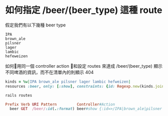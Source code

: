 # 如何指定 /beer/(beer_type) 這種 route

假定我們有以下幾種 beer type
```
IPA
brown_ale
pilsner
lager
lambic
hefeweizen
```
如何用同一個 controller action 和設定 routes 來達成 /beer/(beer_type) 顯示不同啤酒的資訊，而不在清單內的則顯示 404

```ruby
kinds = %w|IPA brown_ale pilsner lager lambic hefweizen|
resources :beer, only: [:show], constraints: {id: Regexp.new(kinds.join('|'))}

rails routes

Prefix Verb URI Pattern         Controller#Action
  beer GET  /beer/:id(.:format) beer#show {:id=>/IPA|brown_ale|pilsner|lager|lambic|hefweizen/}
```
